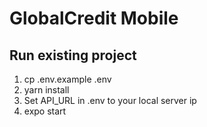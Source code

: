 # GlobalCredit Mobile

## Run existing project

1. cp .env.example .env
2. yarn install
3. Set API_URL in .env to your local server ip
4. expo start
